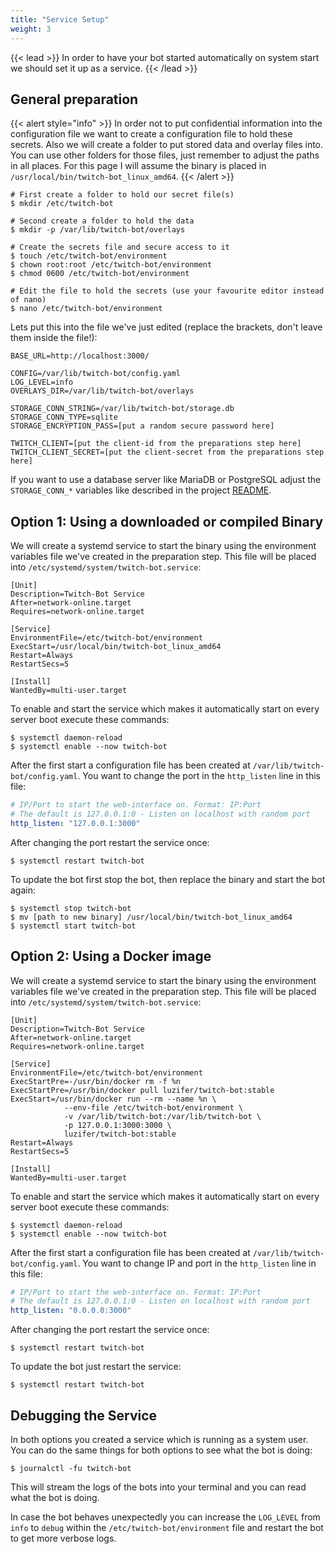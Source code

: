 ```yaml
---
title: "Service Setup"
weight: 3
---
```


{{< lead >}}
In order to have your bot started automatically on system start we should set it up as a service.
{{< /lead >}}

## General preparation

{{< alert style="info" >}}
In order not to put confidential information into the configuration file we want to create a configuration file to hold these secrets. Also we will create a folder to put stored data and overlay files into. You can use other folders for those files, just remember to adjust the paths in all places. For this page I will assume the binary is placed in `/usr/local/bin/twitch-bot_linux_amd64`.
{{< /alert >}}

```console
# First create a folder to hold our secret file(s)
$ mkdir /etc/twitch-bot

# Second create a folder to hold the data
$ mkdir -p /var/lib/twitch-bot/overlays

# Create the secrets file and secure access to it
$ touch /etc/twitch-bot/environment
$ chown root:root /etc/twitch-bot/environment
$ chmod 0600 /etc/twitch-bot/environment

# Edit the file to hold the secrets (use your favourite editor instead of nano)
$ nano /etc/twitch-bot/environment
```

Lets put this into the file we've just edited (replace the brackets, don't leave them inside the file!):

```env
BASE_URL=http://localhost:3000/

CONFIG=/var/lib/twitch-bot/config.yaml
LOG_LEVEL=info
OVERLAYS_DIR=/var/lib/twitch-bot/overlays

STORAGE_CONN_STRING=/var/lib/twitch-bot/storage.db
STORAGE_CONN_TYPE=sqlite
STORAGE_ENCRYPTION_PASS=[put a random secure password here]

TWITCH_CLIENT=[put the client-id from the preparations step here]
TWITCH_CLIENT_SECRET=[put the client-secret from the preparations step here]
```

If you want to use a database server like MariaDB or PostgreSQL adjust the `STORAGE_CONN_*` variables like described in the project [README](https://github.com/Luzifer/twitch-bot/blob/master/README.md#database-connection-strings).

## Option 1: Using a downloaded or compiled Binary

We will create a systemd service to start the binary using the environment variables file we've created in the preparation step. This file will be placed into `/etc/systemd/system/twitch-bot.service`:

```service
[Unit]
Description=Twitch-Bot Service
After=network-online.target
Requires=network-online.target

[Service]
EnvironmentFile=/etc/twitch-bot/environment
ExecStart=/usr/local/bin/twitch-bot_linux_amd64
Restart=Always
RestartSecs=5

[Install]
WantedBy=multi-user.target
```

To enable and start the service which makes it automatically start on every server boot execute these commands:

```console
$ systemctl daemon-reload
$ systemctl enable --now twitch-bot
```

After the first start a configuration file has been created at `/var/lib/twitch-bot/config.yaml`. You want to change the port in the `http_listen` line in this file:

```yaml
# IP/Port to start the web-interface on. Format: IP:Port
# The default is 127.0.0.1:0 - Listen on localhost with random port
http_listen: "127.0.0.1:3000"
```

After changing the port restart the service once:

```console
$ systemctl restart twitch-bot
```

To update the bot first stop the bot, then replace the binary and start the bot again:

```console
$ systemctl stop twitch-bot
$ mv [path to new binary] /usr/local/bin/twitch-bot_linux_amd64
$ systemctl start twitch-bot
```

## Option 2: Using a Docker image

We will create a systemd service to start the binary using the environment variables file we've created in the preparation step. This file will be placed into `/etc/systemd/system/twitch-bot.service`:

```service
[Unit]
Description=Twitch-Bot Service
After=network-online.target
Requires=network-online.target

[Service]
EnvironmentFile=/etc/twitch-bot/environment
ExecStartPre=-/usr/bin/docker rm -f %n
ExecStartPre=/usr/bin/docker pull luzifer/twitch-bot:stable
ExecStart=/usr/bin/docker run --rm --name %n \
            --env-file /etc/twitch-bot/environment \
            -v /var/lib/twitch-bot:/var/lib/twitch-bot \
            -p 127.0.0.1:3000:3000 \
            luzifer/twitch-bot:stable
Restart=Always
RestartSecs=5

[Install]
WantedBy=multi-user.target
```

To enable and start the service which makes it automatically start on every server boot execute these commands:

```console
$ systemctl daemon-reload
$ systemctl enable --now twitch-bot
```

After the first start a configuration file has been created at `/var/lib/twitch-bot/config.yaml`. You want to change IP and port in the `http_listen` line in this file:

```yaml
# IP/Port to start the web-interface on. Format: IP:Port
# The default is 127.0.0.1:0 - Listen on localhost with random port
http_listen: "0.0.0.0:3000"
```

After changing the port restart the service once:

```console
$ systemctl restart twitch-bot
```

To update the bot just restart the service:

```console
$ systemctl restart twitch-bot
```

## Debugging the Service

In both options you created a service which is running as a system user. You can do the same things for both options to see what the bot is doing:

```console
$ journalctl -fu twitch-bot
```

This will stream the logs of the bots into your terminal and you can read what the bot is doing.

In case the bot behaves unexpectedly you can increase the `LOG_LEVEL` from `info` to `debug` within the `/etc/twitch-bot/environment` file and restart the bot to get more verbose logs.

